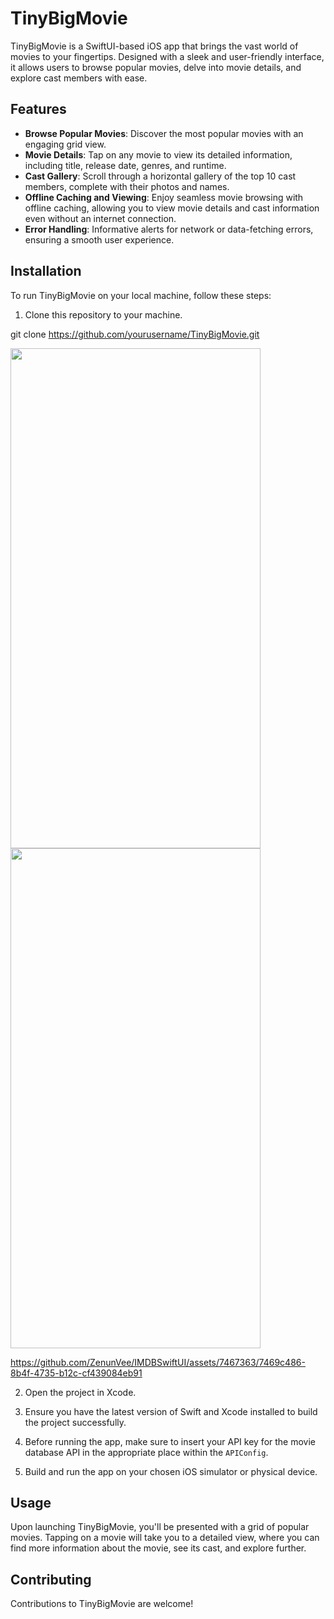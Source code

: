 # TinyBigMovie

TinyBigMovie is a SwiftUI-based iOS app that brings the vast world of movies to your fingertips. Designed with a sleek and user-friendly interface, it allows users to browse popular movies, delve into movie details, and explore cast members with ease.

## Features

- **Browse Popular Movies**: Discover the most popular movies with an engaging grid view.
- **Movie Details**: Tap on any movie to view its detailed information, including title, release date, genres, and runtime.
- **Cast Gallery**: Scroll through a horizontal gallery of the top 10 cast members, complete with their photos and names.
- **Offline Caching and Viewing**: Enjoy seamless movie browsing with offline caching, allowing you to view movie details and cast information even without an internet connection.
- **Error Handling**: Informative alerts for network or data-fetching errors, ensuring a smooth user experience.

## Installation

To run TinyBigMovie on your local machine, follow these steps:

1. Clone this repository to your machine.

git clone https://github.com/yourusername/TinyBigMovie.git

<img src="https://github.com/ZenunVee/IMDBSwiftUI/assets/7467363/e35adbd0-e8f9-488c-87fb-f4f0120cb6d0" width="400" height="800" />
<img src="https://github.com/ZenunVee/IMDBSwiftUI/assets/7467363/c3231cda-6e19-4c32-921b-36f4455d00a3" width="400" height="800" />

https://github.com/ZenunVee/IMDBSwiftUI/assets/7467363/7469c486-8b4f-4735-b12c-cf439084eb91



2. Open the project in Xcode.

3. Ensure you have the latest version of Swift and Xcode installed to build the project successfully.

4. Before running the app, make sure to insert your API key for the movie database API in the appropriate place within the `APIConfig`.

5. Build and run the app on your chosen iOS simulator or physical device.

## Usage

Upon launching TinyBigMovie, you'll be presented with a grid of popular movies. Tapping on a movie will take you to a detailed view, where you can find more information about the movie, see its cast, and explore further.

## Contributing

Contributions to TinyBigMovie are welcome!

